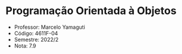# Programação Orientada à Objetos

-  Professor: Marcelo Yamaguti
-  Código: 4611F-04
-  Semestre: 2022/2
-  Nota: 7.9

